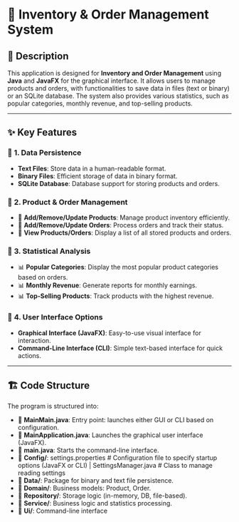 # 📌 Inventory & Order Management System

## 📖 Description
This application is designed for **Inventory and Order Management** using **Java** and **JavaFX** for the graphical interface. It allows users to manage products and orders, with functionalities to save data in files (text or binary) or an SQLite database. The system also provides various statistics, such as popular categories, monthly revenue, and top-selling products.

---

## ✨ Key Features

### 🔹 **1. Data Persistence**
- **Text Files**: Store data in a human-readable format.
- **Binary Files**: Efficient storage of data in binary format.
- **SQLite Database**: Database support for storing products and orders.

### 🔹 **2. Product & Order Management**
- 📌 **Add/Remove/Update Products**: Manage product inventory efficiently.
- 📌 **Add/Remove/Update Orders**: Process orders and track their status.
- 📌 **View Products/Orders**: Display a list of all stored products and orders.
  
### 🔹 **3. Statistical Analysis**
- 📊 **Popular Categories**: Display the most popular product categories based on orders.
- 📊 **Monthly Revenue**: Generate reports for monthly earnings.
- 📊 **Top-Selling Products**: Track products with the highest revenue.

### 🔹 **4. User Interface Options**
- **Graphical Interface (JavaFX)**: Easy-to-use visual interface for interaction.
- **Command-Line Interface (CLI)**: Simple text-based interface for quick actions.

---

## 🏗️ Code Structure
The program is structured into:
- 📂 **MainMain.java**: Entry point: launches either GUI or CLI based on configuration.
- 📂 **MainApplication.java**: Launches the graphical user interface (JavaFX).
- 📂 **main.java**: Starts the command-line interface.
- 📂 **Config/**: settings.properties # Configuration file to specify startup options (JavaFX or CLI) | SettingsManager.java # Class to manage reading settings
- 📂 **Data/**: Package for binary and text file persistence.
- 📂 **Domain/**: Business models: Product, Order.
- 📂 **Repository/**: Storage logic (in-memory, DB, file-based).
- 📂 **Service/**: Business logic and statistics processing.
- 📂 **Ui/**: Command-line interface

